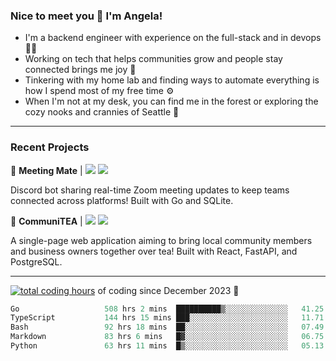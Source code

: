 ### Nice to meet you 👋 I'm Angela!

- I'm a backend engineer with experience on the full-stack and in devops 👩‍💻
- Working on tech that helps communities grow and people stay connected brings me joy 🤝
- Tinkering with my home lab and finding ways to automate everything is how I spend most of my free time ⚙️
- When I'm not at my desk, you can find me in the forest or exploring the cozy nooks and crannies of Seattle 🧋

---

### Recent Projects

👾 **Meeting Mate** | [![](https://img.shields.io/badge/Code-violet.svg?style=flat-square)](https://github.com/angelajfisher/meeting-mate) [![](https://img.shields.io/badge/Site-violet.svg?style=flat-square)](https://angelajfisher.com/projects/meeting-mate)

Discord bot sharing real-time Zoom meeting updates to keep teams connected across platforms! Built with Go and SQLite.

🍵 **CommuniTEA** | [![](https://img.shields.io/badge/Code-green.svg?style=flat-square)](https://gitlab.com/angelajfisher/communiTEA) [![](https://img.shields.io/badge/Demo-green.svg?style=flat-square)](https://angelajfisher.gitlab.io/communiTEA/)

A single-page web application aiming to bring local community members and business owners together over tea!  Built with React, FastAPI, and PostgreSQL.

---

<a href="https://wakatime.com/@018c1e94-8745-411f-aea1-f33be044d952"><img src="https://wakatime.com/badge/user/018c1e94-8745-411f-aea1-f33be044d952.svg?style=flat-square" alt="total coding hours" /></a> of coding since December 2023 🌊<br>
<!--START_SECTION:waka-->

```go
Go                   508 hrs 2 mins  ██████████▒░░░░░░░░░░░░░░   41.25 %
TypeScript           144 hrs 15 mins ███░░░░░░░░░░░░░░░░░░░░░░   11.71 %
Bash                 92 hrs 18 mins  ██░░░░░░░░░░░░░░░░░░░░░░░   07.49 %
Markdown             83 hrs 6 mins   █▓░░░░░░░░░░░░░░░░░░░░░░░   06.75 %
Python               63 hrs 11 mins  █▒░░░░░░░░░░░░░░░░░░░░░░░   05.13 %
```

<!--END_SECTION:waka--> 
